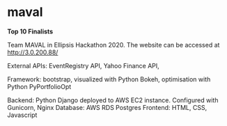 # maval

<b>Top 10 Finalists</b>

Team MAVAL in Ellipsis Hackathon 2020. The website can be accessed at http://3.0.200.88/

External APIs: EventRegistry API, Yahoo Finance API,

Framework: bootstrap, visualized with Python Bokeh, optimisation with Python PyPortfolioOpt

Backend: Python Django deployed to AWS EC2 instance. Configured with Gunicorn, Nginx
Database: AWS RDS Postgres
Frontend: HTML, CSS, Javascript
